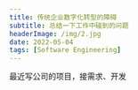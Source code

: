 ```yaml
---
title: 传统企业数字化转型的障碍
subtitle: 总结一下工作中碰到的问题
headerImage: /img/2.jpg
date: 2022-05-04
tags: [Software Engineering]
---
```


最近写公司的项目，接需求、开发

<!-- more -->

<!-- ## 头脑风暴

需求

1. 没有确定好需求的细节，在开发期间不断的核对需求

测试

1. 没有测试团队，没有测试体系，一天给两条数据测来测去没有期限。

管理

1. 每个人都是超负荷，找谁都忙不过来。

环境

1. ElasticSearch 两套版本共存
2. 测试与生产环境不一致
3. 环境不稳定，包括 vpn、大数据集群、跳板机等，
4. 不断浪费时间在 vpn 重连调试。
5. 任务由于资源不够或者网络原因被下线，需要重新部署
6. 跳板机对于 mac 支持不够优化，浪费很多时间在修改客户端上，不改的话就要忍受本地 mac 环境开虚拟机连跳板机的恶心操作。

## 总结 -->
